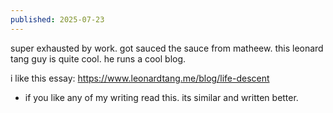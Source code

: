 ```yaml
---
published: 2025-07-23
---
```


super exhausted by work. got sauced the sauce from matheew. this leonard tang guy is quite cool. he runs a cool blog. 

i like this essay: https://www.leonardtang.me/blog/life-descent
- if you like any of my writing read this. its similar and written better. 
